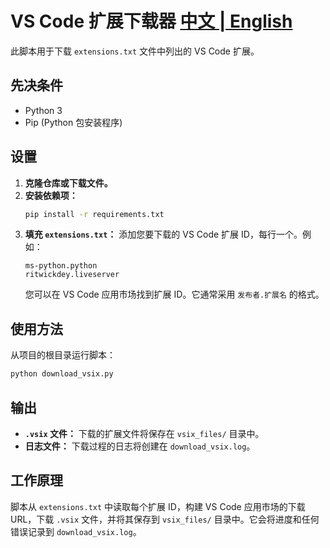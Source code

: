 <!--
 * @FilePath: README_zh.md
 * @Author: lianxin
 * @Date: 2025-06-09 11:05:30
 * @LastEditors: lianxin
 * @LastEditTime: 2025-06-09 11:06:41
 * Copyright (c) 2025 by lianxin, email: wsl1933467270@gamil.com, All Rights Reserved.
 * @Descripttion: 
-->
# VS Code 扩展下载器 [中文 | English](README.md)

此脚本用于下载 `extensions.txt` 文件中列出的 VS Code 扩展。

## 先决条件

- Python 3
- Pip (Python 包安装程序)

## 设置

1.  **克隆仓库或下载文件。**
2.  **安装依赖项：**
    ```bash
    pip install -r requirements.txt
    ```
3.  **填充 `extensions.txt`：**
    添加您要下载的 VS Code 扩展 ID，每行一个。例如：
    ```
    ms-python.python
    ritwickdey.liveserver
    ```
    您可以在 VS Code 应用市场找到扩展 ID。它通常采用 `发布者.扩展名` 的格式。

## 使用方法

从项目的根目录运行脚本：

```bash
python download_vsix.py
```

## 输出

-   **`.vsix` 文件：** 下载的扩展文件将保存在 `vsix_files/` 目录中。
-   **日志文件：** 下载过程的日志将创建在 `download_vsix.log`。

## 工作原理

脚本从 `extensions.txt` 中读取每个扩展 ID，构建 VS Code 应用市场的下载 URL，下载 `.vsix` 文件，并将其保存到 `vsix_files/` 目录中。它会将进度和任何错误记录到 `download_vsix.log`。